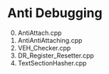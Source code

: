 # Anti Debugging

0. AntiAttach.cpp
1. AntiAntiAttaching.cpp
2. VEH_Checker.cpp
3. DR_Register_Resetter.cpp
4. TextSectionHasher.cpp
